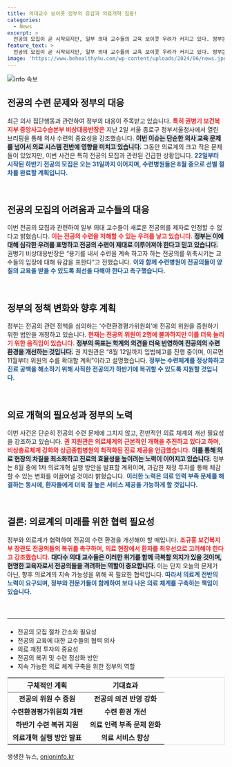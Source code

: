 ```yaml
---
title: 의대교수 보이콧 정부의 유감과 의료개혁 집중!
categories:
  - News
excerpt: >
  전공의 모집이 곧 시작되지만, 일부 의대 교수들의 교육 보이콧 우려가 커지고 있다. 정부는 전공의들에게 차별 없도록 양질의 교육을 보장하겠다며 대책을 마련 중이다. 의료계의 긴장이 고조되는 상황 속, 과감한 개혁의 새 전환점이 될까?
feature_text: >
  전공의 모집이 곧 시작되지만, 일부 의대 교수들의 교육 보이콧 우려가 커지고 있다. 정부는 전공의들에게 차별 없도록 양질의 교육을 보장하겠다며 대책을 마련 중이다. 의료계의 긴장이 고조되는 상황 속, 과감한 개혁의 새 전환점이 될까?
image: 'https://www.behealthy4u.com/wp-content/uploads/2024/06/news.jpg'
---
```


<p><img src="https://www.behealthy4u.com/wp-content/uploads/2024/06/news.jpg" alt="info 속보" /></p>

<h2 data-ke-size="size26">전공의 수련 문제와 정부의 대응</h2>

<p data-ke-size="size16">최근 의사 집단행동과 관련하여 정부의 대응이 주목받고 있습니다. <b><span style="color: #ee2323;">특히 권병기 보건복지부 중앙사고수습본부 비상대응반장은</span></b> 지난 2일 서울 종로구 정부서울청사에서 열린 브리핑을 통해 의사 수련의 중요성을 강조했습니다. <b><span style="background-color: #21538527;">이번 이슈는 단순한 의사 교육 문제를 넘어서 의료 시스템 전반에 영향을 미치고 있습니다.</span></b> 그동안 의료계의 크고 작은 문제들이 있었지만, 이번 사건은 특히 전공의 모집과 관련된 긴급한 상황입니다. <b><span style="color: #1a5490;">22일부터 시작된 하반기 전공의 모집은 오는 31일까지 이어지며, 수련병원들은 8월 중으로 선별 절차를 완료할 계획입니다.</span></b></p>

<p data-ke-size="size16">&nbsp;</p>

<h2 data-ke-size="size26">전공의 모집의 어려움과 교수들의 대응</h2>

<p data-ke-size="size16">이번 전공의 모집과 관련하여 일부 의대 교수들이 새로운 전공의를 제자로 인정할 수 없다고 밝혔습니다. <b><span style="color: #ee2323;">이는 전공의 수련을 저해할 수 있는 우려를 낳고 있습니다.</span></b> <b><span style="background-color: #21538527;">정부는 이에 대해 심각한 우려를 표명하고 전공의 수련이 제대로 이루어져야 한다고 믿고 있습니다.</span></b> 권병기 비상대응반장은 “용기를 내서 수련을 계속 하고자 하는 전공의를 위축시키는 교수들의 입장에 대해 유감을 표한다”고 전했습니다. <b><span style="color: #1a5490;">이와 함께 수련병원이 전공의들이 양질의 교육을 받을 수 있도록 최선을 다해야 한다고 촉구했습니다.</span></b></p>

<p data-ke-size="size16">&nbsp;</p>

<h2 data-ke-size="size26">정부의 정책 변화와 향후 계획</h2>

<p data-ke-size="size16">정부는 전공의 관련 정책을 심의하는 ‘수련환경평가위원회’에 전공의 위원을 증원하기 위한 법안을 개정하고 있습니다. <b><span style="color: #ee2323;">현재는 전공의 위원이 2명에 불과하지만 이를 더욱 늘리기 위한 움직임이 있습니다.</span></b> <b><span style="background-color: #21538527;">정부의 목표는 학계의 의견을 더욱 반영하여 전공의의 수련 환경을 개선하는 것입니다.</span></b> 권 지원관은 “8월 12일까지 입법예고를 진행 중이며, 이르면 11월부터 위원의 수를 확대할 계획”이라고 설명했습니다. <b><span style="color: #1a5490;">정부는 수련체계를 정상화하고 진료 공백을 해소하기 위해 사직한 전공의가 하반기에 복귀할 수 있도록 지원할 것입니다.</span></b></p>

<p data-ke-size="size16">&nbsp;</p>

<h2 data-ke-size="size26">의료 개혁의 필요성과 정부의 노력</h2>

<p data-ke-size="size16">이번 사건은 단순히 전공의 수련 문제에 그치지 않고, 전반적인 의료 체계의 개선 필요성을 강조하고 있습니다. <b><span style="color: #ee2323;">권 지원관은 의료체계의 근본적인 개혁을 추진하고 있다고 하며, 비상충료체계 강화와 상급종합병원의 최적화된 진료 제공을 언급했습니다.</span></b> <b><span style="background-color: #21538527;">이를 통해 의료 현장의 차질을 최소화하고 진료의 효율성을 높이려는 노력이 이어지고 있습니다.</span></b> 정부는 8월 중에 1차 의료개혁 실행 방안을 발표할 계획이며, 과감한 재정 투자를 통해 체감할 수 있는 변화를 이끌어낼 것이라 밝혔습니다. <b><span style="color: #1a5490;">이러한 노력은 의료 인력 부족 문제를 해결하는 동시에, 환자들에게 더욱 질 높은 서비스 제공을 가능하게 할 것입니다.</span></b></p>

<p data-ke-size="size16">&nbsp;</p>

<h2 data-ke-size="size26">결론: 의료계의 미래를 위한 협력 필요성</h2>

<p data-ke-size="size16">정부와 의료계가 협력하여 전공의 수련 환경을 개선해야 할 때입니다. <b><span style="color: #ee2323;">조규홍 보건복지부 장관도 전공의들의 복귀를 촉구하며, 의료 현장에서 환자를 최우선으로 고려해야 한다고 강조했습니다.</span></b> <b><span style="background-color: #21538527;">대다수 의대 교수들은 이러한 위기를 함께 극복할 의지가 있을 것이며, 현명한 교육자로서 전공의들을 격려하는 역할이 중요합니다.</span></b> 이는 단지 오늘의 문제가 아닌, 향후 의료계의 지속 가능성을 위해 꼭 필요한 협력입니다. <b><span style="color: #1a5490;">따라서 의료계 전반의 노력이 요구되며, 정부와 전문가들이 함께하여 보다 나은 의료 체계를 구축하는 책임이 있습니다.</span></b></p>

<p data-ke-size="size16">&nbsp;</p>

<hr style="border:none; border-top:1px solid #e7e7e7; margin: 20px 0;"/>

<ul>
    <li>전공의 모집 절차 간소화 필요성</li>
    <li>전공의 교육에 대한 교수들의 협력 의사</li>
    <li>의료 재정 투자의 중요성</li>
    <li>전공의 복귀 및 수련 정상화 방안</li>
    <li>지속 가능한 의료 체계 구축을 위한 정부의 역할</li>
</ul>

<table style="width:100%; border: 1px solid #ddd;">
    <thead>
        <tr>
            <th style="text-align: center;">구체적인 계획</th>
            <th style="text-align: center;">기대효과</th>
        </tr>
    </thead>
    <tbody>
        <tr>
            <td style="text-align: center; height: 17px;"><b>전공의 위원 수 증원</b></td>
            <td style="text-align: center; height: 17px;"><b>전공의 의견 반영 강화</b></td>
        </tr>
        <tr>
            <td style="text-align: center; height: 17px;"><b>수련환경평가위원회 개편</b></td>
            <td style="text-align: center; height: 17px;"><b>수련 환경 개선</b></td>
        </tr>
        <tr>
            <td style="text-align: center; height: 17px;"><b>하반기 수련 복귀 지원</b></td>
            <td style="text-align: center; height: 17px;"><b>의료 인력 부족 문제 완화</b></td>
        </tr>
        <tr>
            <td style="text-align: center; height: 17px;"><b>의료개혁 실행 방안 발표</b></td>
            <td style="text-align: center; height: 17px;"><b>의료 서비스 향상</b></td>
        </tr>
    </tbody>
</table>

<p data-ke-size="size16"></p>
생생한 뉴스, <a href="https://onioninfo.kr" rel="dofollow">onioninfo.kr</a>


